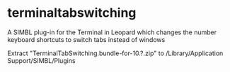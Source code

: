 terminaltabswitching
====================

A SIMBL plug-in for the Terminal in Leopard which changes the number keyboard shortcuts to switch tabs instead of windows


Extract "TerminalTabSwitching.bundle-for-10.?.zip" to /Library/Application Support/SIMBL/Plugins
